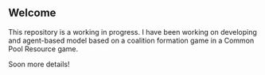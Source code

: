 ## Welcome 

This repository is a working in progress. 
I have been working on developing and agent-based model based on a coalition formation game in a Common Pool Resource game.

Soon more details!
